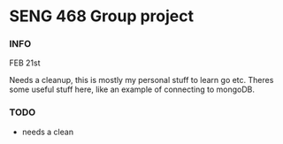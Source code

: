 # SENG 468 Group project

### INFO

FEB 21st

Needs a cleanup, this is mostly my personal stuff to learn go etc.  Theres some useful stuff here, like an example of connecting to mongoDB.


### TODO

* needs a clean



